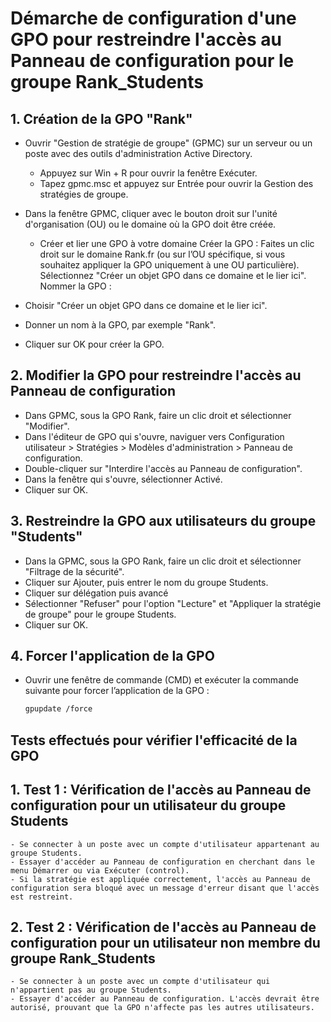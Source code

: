 # Démarche de configuration d'une GPO pour restreindre l'accès au Panneau de configuration pour le groupe Rank_Students

## 1. Création de la GPO "Rank"

- Ouvrir "Gestion de stratégie de groupe" (GPMC) sur un serveur ou un poste avec des outils d'administration Active Directory.
    - Appuyez sur Win + R pour ouvrir la fenêtre Exécuter.
    - Tapez gpmc.msc et appuyez sur Entrée pour ouvrir la Gestion des stratégies de groupe.
- Dans la fenêtre GPMC, cliquer avec le bouton droit sur l'unité d'organisation (OU) ou le domaine où la GPO doit être créée.

    - Créer et lier une GPO à votre domaine
Créer la GPO :
Faites un clic droit sur le domaine Rank.fr (ou sur l’OU spécifique, si vous souhaitez appliquer la GPO uniquement à une OU particulière).
Sélectionnez "Créer un objet GPO dans ce domaine et le lier ici".
Nommer la GPO :
- Choisir "Créer un objet GPO dans ce domaine et le lier ici".
- Donner un nom à la GPO, par exemple "Rank".
- Cliquer sur OK pour créer la GPO.

## 2. Modifier la GPO pour restreindre l'accès au Panneau de configuration

- Dans GPMC, sous la GPO Rank, faire un clic droit et sélectionner "Modifier".
- Dans l'éditeur de GPO qui s'ouvre, naviguer vers Configuration utilisateur > Stratégies > Modèles d'administration > Panneau de configuration.
- Double-cliquer sur "Interdire l'accès au Panneau de configuration".
- Dans la fenêtre qui s'ouvre, sélectionner Activé.
- Cliquer sur OK.

## 3. Restreindre la GPO aux utilisateurs du groupe "Students"

- Dans la GPMC, sous la GPO Rank, faire un clic droit et sélectionner "Filtrage de la sécurité".
- Cliquer sur Ajouter, puis entrer le nom du groupe Students.
- Cliquer sur délégation puis avancé 
- Sélectionner "Refuser" pour l'option "Lecture" et "Appliquer la stratégie de groupe" pour le groupe Students.
- Cliquer sur OK.

## 4. Forcer l'application de la GPO

- Ouvrir une fenêtre de commande (CMD) et exécuter la commande suivante pour forcer l’application de la GPO :
    ```bash
    gpupdate /force

## Tests effectués pour vérifier l'efficacité de la GPO

## 1. Test 1 : Vérification de l'accès au Panneau de configuration pour un utilisateur du groupe Students

    - Se connecter à un poste avec un compte d'utilisateur appartenant au groupe Students.
    - Essayer d'accéder au Panneau de configuration en cherchant dans le menu Démarrer ou via Exécuter (control).
    - Si la stratégie est appliquée correctement, l'accès au Panneau de configuration sera bloqué avec un message d'erreur disant que l'accès est restreint.

## 2. Test 2 : Vérification de l'accès au Panneau de configuration pour un utilisateur non membre du groupe Rank_Students

    - Se connecter à un poste avec un compte d'utilisateur qui n'appartient pas au groupe Students.
    - Essayer d'accéder au Panneau de configuration. L'accès devrait être autorisé, prouvant que la GPO n'affecte pas les autres utilisateurs.

